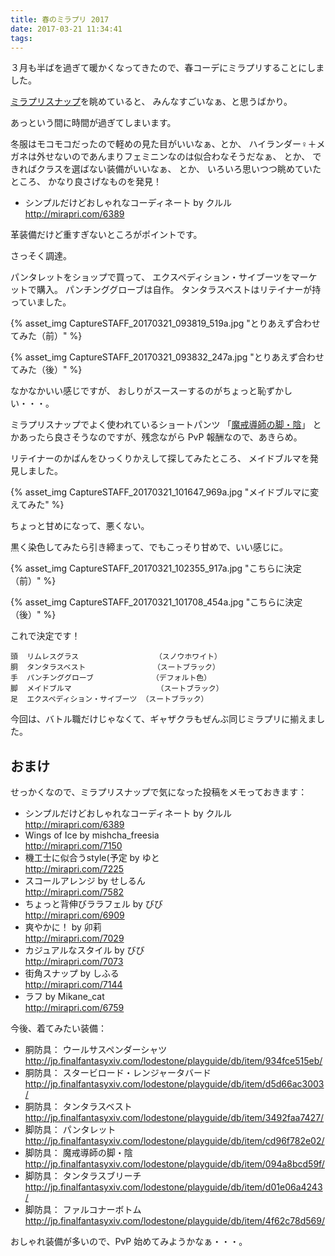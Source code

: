 ```yaml
---
title: 春のミラプリ 2017
date: 2017-03-21 11:34:41
tags:
---
```

３月も半ばを過ぎて暖かくなってきたので、春コーデにミラプリすることにしました。

[ミラプリスナップ](http://mirapri.com)を眺めていると、
みんなすごいなぁ、と思うばかり。

あっという間に時間が過ぎてしまいます。

冬服はモコモコだったので軽めの見た目がいいなぁ、とか、
ハイランダー♀＋メガネは外せないのであんまりフェミニンなのは似合わなそうだなぁ、
とか、
できればクラスを選ばない装備がいいなぁ、
とか、
いろいろ思いつつ眺めていたところ、
かなり良さげなものを発見！

 - シンプルだけどおしゃれなコーディネート by クルル    
   http://mirapri.com/6389

革装備だけど重すぎないところがポイントです。

さっそく調達。

パンタレットをショップで買って、
エクスペディション・サイブーツをマーケットで購入。
パンチンググローブは自作。
タンタラスベストはリテイナーが持っていました。

{% asset_img CaptureSTAFF_20170321_093819_519a.jpg "とりあえず合わせてみた（前）" %}

{% asset_img CaptureSTAFF_20170321_093832_247a.jpg "とりあえず合わせてみた（後）" %}

なかなかいい感じですが、
おしりがスースーするのがちょっと恥ずかしい・・・。

ミラプリスナップでよく使われているショートパンツ
「[魔戒導師の脚・陰](http://jp.finalfantasyxiv.com/lodestone/playguide/db/item/094a8bcd59f/)」
とかあったら良さそうなのですが、残念ながら PvP 報酬なので、あきらめ。

リテイナーのかばんをひっくりかえして探してみたところ、
メイドブルマを発見しました。

{% asset_img CaptureSTAFF_20170321_101647_969a.jpg "メイドブルマに変えてみた" %}

ちょっと甘めになって、悪くない。

黒く染色してみたら引き締まって、でもこっそり甘めで、いい感じに。

{% asset_img CaptureSTAFF_20170321_102355_917a.jpg "こちらに決定（前）" %}

{% asset_img CaptureSTAFF_20170321_101708_454a.jpg "こちらに決定（後）" %}

これで決定です！

```
頭  リムレスグラス                 （スノウホワイト）
胴  タンタラスベスト               （スートブラック）
手  パンチンググローブ             （デフォルト色）
脚  メイドブルマ                   （スートブラック）
足  エクスペディション・サイブーツ （スートブラック）
```

今回は、バトル職だけじゃなくて、ギャザクラもぜんぶ同じミラプリに揃えました。


## おまけ

せっかくなので、ミラプリスナップで気になった投稿をメモっておきます：

 - シンプルだけどおしゃれなコーディネート by クルル    
   http://mirapri.com/6389
 - Wings of Ice by mishcha_freesia    
   http://mirapri.com/7150
 - 機工士に似合うstyle(予定 by ゆと    
   http://mirapri.com/7225
 - スコールアレンジ by せしるん    
   http://mirapri.com/7582
 - ちょっと背伸びララフェル by びび    
   http://mirapri.com/6909
 - 爽やかに！ by 卯莉    
   http://mirapri.com/7029
 - カジュアルなスタイル by びび    
   http://mirapri.com/7073
 - 街角スナップ by しふる    
   http://mirapri.com/7144
 - ラフ by Mikane_cat    
   http://mirapri.com/6759

今後、着てみたい装備：

 - 胴防具： ウールサスペンダーシャツ    
   http://jp.finalfantasyxiv.com/lodestone/playguide/db/item/934fce515eb/
 - 胴防具： スタービロード・レンジャータバード    
   http://jp.finalfantasyxiv.com/lodestone/playguide/db/item/d5d66ac3003/
 - 胴防具： タンタラスベスト    
   http://jp.finalfantasyxiv.com/lodestone/playguide/db/item/3492faa7427/
 - 脚防具： パンタレット    
   http://jp.finalfantasyxiv.com/lodestone/playguide/db/item/cd96f782e02/
 - 脚防具： 魔戒導師の脚・陰    
   http://jp.finalfantasyxiv.com/lodestone/playguide/db/item/094a8bcd59f/
 - 脚防具： タンタラスブリーチ    
   http://jp.finalfantasyxiv.com/lodestone/playguide/db/item/d01e06a4243/
 - 脚防具： ファルコナーボトム    
   http://jp.finalfantasyxiv.com/lodestone/playguide/db/item/4f62c78d569/


おしゃれ装備が多いので、PvP 始めてみようかなぁ・・・。
